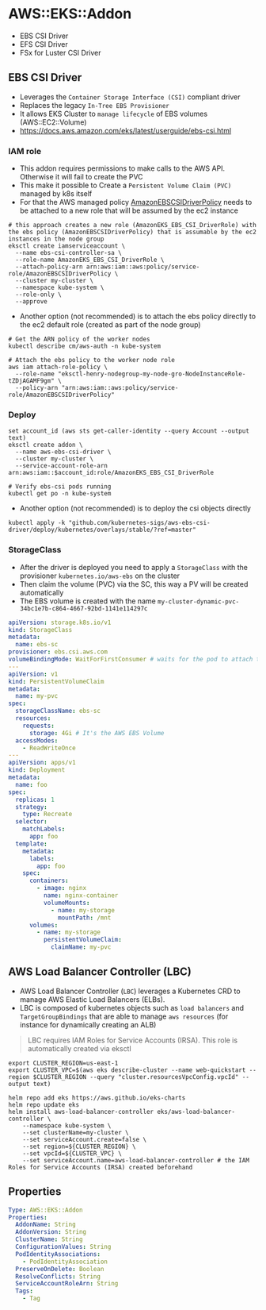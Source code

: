 # AWS::EKS::Addon

- EBS CSI Driver
- EFS CSI Driver
- FSx for Luster CSI Driver

## EBS CSI Driver

- Leverages the `Container Storage Interface (CSI)` compliant driver
- Replaces the legacy `In-Tree EBS Provisioner`
- It allows EKS Cluster to `manage lifecycle` of EBS volumes (AWS::EC2::Volume)
- <https://docs.aws.amazon.com/eks/latest/userguide/ebs-csi.html>

### IAM role

- This addon requires permissions to make calls to the AWS API. Otherwise it will fail to create the PVC
- This make it possible to Create a `Persistent Volume Claim (PVC)` managed by k8s itself
- For that the AWS managed policy [AmazonEBSCSIDriverPolicy](https://docs.aws.amazon.com/aws-managed-policy/latest/reference/AmazonEBSCSIDriverPolicy.html) needs to be attached to a new role that will be assumed by the ec2 instance

```shell
# this approach creates a new role (AmazonEKS_EBS_CSI_DriverRole) with the ebs policy (AmazonEBSCSIDriverPolicy) that is assumable by the ec2 instances in the node group
eksctl create iamserviceaccount \
  --name ebs-csi-controller-sa \
  --role-name AmazonEKS_EBS_CSI_DriverRole \
  --attach-policy-arn arn:aws:iam::aws:policy/service-role/AmazonEBSCSIDriverPolicy \
  --cluster my-cluster \
  --namespace kube-system \
  --role-only \
  --approve
```

- Another option (not recommended) is to attach the ebs policy directly to the ec2 default role (created as part of the node group)

```shell
# Get the ARN policy of the worker nodes
kubectl describe cm/aws-auth -n kube-system

# Attach the ebs policy to the worker node role
aws iam attach-role-policy \
  --role-name "eksctl-henry-nodegroup-my-node-gro-NodeInstanceRole-tZDjAGAMF9gm" \
  --policy-arn "arn:aws:iam::aws:policy/service-role/AmazonEBSCSIDriverPolicy"
```

### Deploy

```shell
set account_id (aws sts get-caller-identity --query Account --output text)
eksctl create addon \
  --name aws-ebs-csi-driver \
  --cluster my-cluster \
  --service-account-role-arn arn:aws:iam::$account_id:role/AmazonEKS_EBS_CSI_DriverRole
```

```shell
# Verify ebs-csi pods running
kubectl get po -n kube-system
```

- Another option (not recommended) is to deploy the csi objects directly

```shell
kubectl apply -k "github.com/kubernetes-sigs/aws-ebs-csi-driver/deploy/kubernetes/overlays/stable/?ref=master"
```

### StorageClass

- After the driver is deployed you need to apply a `StorageClass` with the provisioner `kubernetes.io/aws-ebs` on the cluster
- Then claim the volume (PVC) via the SC, this way a PV will be created automatically
- The EBS volume is created with the name `my-cluster-dynamic-pvc-34bc1e7b-c864-4667-92bd-1141e114297c`

```yaml
apiVersion: storage.k8s.io/v1
kind: StorageClass
metadata:
  name: ebs-sc
provisioner: ebs.csi.aws.com
volumeBindingMode: WaitForFirstConsumer # waits for the pod to attach the volume for creating it
---
apiVersion: v1
kind: PersistentVolumeClaim
metadata:
  name: my-pvc
spec:
  storageClassName: ebs-sc
  resources:
    requests:
      storage: 4Gi # It's the AWS EBS Volume
  accessModes:
    - ReadWriteOnce
---
apiVersion: apps/v1
kind: Deployment
metadata:
  name: foo
spec:
  replicas: 1
  strategy:
    type: Recreate
  selector:
    matchLabels:
      app: foo
  template:
    metadata:
      labels:
        app: foo
    spec:
      containers:
        - image: nginx
          name: nginx-container
          volumeMounts:
            - name: my-storage
              mountPath: /mnt
      volumes:
        - name: my-storage
          persistentVolumeClaim:
            claimName: my-pvc
```

## AWS Load Balancer Controller (LBC)

- AWS Load Balancer Controller (`LBC`) leverages a Kubernetes CRD to manage AWS Elastic Load Balancers (ELBs).
- LBC is composed of kubernetes objects such as `load balancers` and `TargetGroupBindings` that are able to manage `aws resources` (for instance for dynamically creating an ALB)

> LBC requires IAM Roles for Service Accounts (IRSA). This role is automatically created via eksctl

```shell
export CLUSTER_REGION=us-east-1
export CLUSTER_VPC=$(aws eks describe-cluster --name web-quickstart --region $CLUSTER_REGION --query "cluster.resourcesVpcConfig.vpcId" --output text)

helm repo add eks https://aws.github.io/eks-charts
helm repo update eks
helm install aws-load-balancer-controller eks/aws-load-balancer-controller \
    --namespace kube-system \
    --set clusterName=my-cluster \
    --set serviceAccount.create=false \
    --set region=${CLUSTER_REGION} \
    --set vpcId=${CLUSTER_VPC} \
    --set serviceAccount.name=aws-load-balancer-controller # the IAM Roles for Service Accounts (IRSA) created beforehand
```

## Properties

```yaml
Type: AWS::EKS::Addon
Properties:
  AddonName: String
  AddonVersion: String
  ClusterName: String
  ConfigurationValues: String
  PodIdentityAssociations:
    - PodIdentityAssociation
  PreserveOnDelete: Boolean
  ResolveConflicts: String
  ServiceAccountRoleArn: String
  Tags:
    - Tag
```
